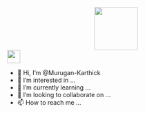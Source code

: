 <div id="header" align="center">
  <img src="https://media.giphy.com/media/M9gbBd9nbDrOTu1Mqx/giphy.gif" width="100"/>
</div>

<img src="https://user-images.githubusercontent.com/42378118/110234147-e3259600-7f4e-11eb-95be-0c4047144dea.gif" width="30">

- 👋 Hi, I’m @Murugan-Karthick
- 👀 I’m interested in ...
- 🌱 I’m currently learning ...
- 💞️ I’m looking to collaborate on ...
- 📫 How to reach me ...

<!---
Murugan-Karthick/Murugan-Karthick is a ✨ special ✨ repository because its `README.md` (this file) appears on your GitHub profile.
You can click the Preview link to take a look at your changes.
--->
